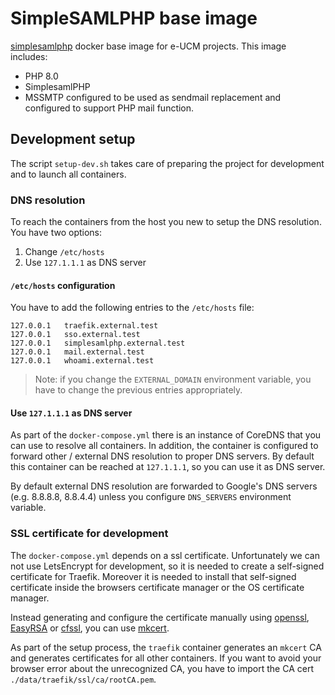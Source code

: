 # SimpleSAMLPHP base image

[simplesamlphp](https://simplesamlphp.org/) docker base image for e-UCM projects. This image includes:

- PHP 8.0
- SimplesamlPHP
- MSSMTP configured to be used as sendmail replacement and configured to support PHP mail function.


## Development setup

The script `setup-dev.sh` takes care of preparing the project for development and to launch all containers.

### DNS resolution

To reach the containers from the host you new to setup the DNS resolution. You have two options:
1. Change `/etc/hosts`
2. Use `127.1.1.1` as DNS server

#### `/etc/hosts` configuration

You have to add the following entries to the `/etc/hosts` file:
```
127.0.0.1	traefik.external.test
127.0.0.1	sso.external.test
127.0.0.1	simplesamlphp.external.test
127.0.0.1	mail.external.test
127.0.0.1	whoami.external.test
```
> Note: if you change the `EXTERNAL_DOMAIN` environment variable, you have to change the previous entries appropriately.

#### Use `127.1.1.1` as DNS server

As part of the `docker-compose.yml` there is an instance of CoreDNS that you can use to resolve all containers. In addition, the container is configured to forward other / external DNS resolution to proper DNS servers. By default this container can be reached at `127.1.1.1`, so you can use it as DNS server.

By default external DNS resolution are forwarded to Google's DNS servers (e.g. 8.8.8.8, 8.8.4.4) unless you configure `DNS_SERVERS` environment variable.

### SSL certificate for development

The `docker-compose.yml` depends on a ssl certificate. Unfortunately we can not use LetsEncrypt for development, so it is needed to create a self-signed certificate for Traefik. Moreover it is needed to install that self-signed certificate inside the browsers certificate manager or the OS certificate manager.

Instead generating and configure the certificate manually using [openssl](https://www.openssl.org/), [EasyRSA](https://github.com/OpenVPN/easy-rsa) or [cfssl](https://github.com/cloudflare/cfssl), you can use [mkcert](https://github.com/FiloSottile/mkcert).

As part of the setup process, the `traefik` container generates an `mkcert` CA and generates certificates for all other containers. If you want to avoid your browser error about the unrecognized CA, you have to import the CA cert `./data/traefik/ssl/ca/rootCA.pem`.